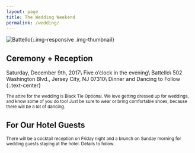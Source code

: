 ```yaml
---
layout: page
title: The Wedding Weekend
permalink: /wedding/
---
```


![Battello](/images/battello.jpg){:.img-responsive .img-thumbnail}

## Ceremony + Reception
Saturday, December 9th, 2017\\
Five o’clock in the evening\\
Battello\\
502 Washington Blvd., Jersey City, NJ 07310\\
Dinner and Dancing to Follow
{:.text-center}

<small>The attire for the wedding is Black Tie Optional. We love getting dressed up for weddings, and know some of you do too! Just be sure to wear or bring comfortable shoes, because there will be a lot of dancing.</small>

## For Our Hotel Guests

<small>There will be a cocktail reception on Friday night and a brunch on Sunday morning for wedding guests staying at the hotel. Details to follow.</small>
